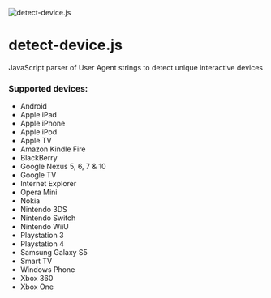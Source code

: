 ![detect-device.js](http://matswainson.com/wp-content/uploads/2017/01/detect-device.png)

# detect-device.js

JavaScript parser of User Agent strings to detect unique interactive devices

### Supported devices:

* Android
* Apple iPad
* Apple iPhone
* Apple iPod
* Apple TV
* Amazon Kindle Fire
* BlackBerry
* Google Nexus 5, 6, 7 & 10
* Google TV
* Internet Explorer
* Opera Mini
* Nokia
* Nintendo 3DS
* Nintendo Switch
* Nintendo WiiU
* Playstation 3
* Playstation 4
* Samsung Galaxy S5
* Smart TV
* Windows Phone
* Xbox 360
* Xbox One
